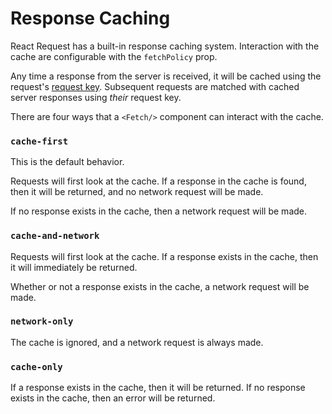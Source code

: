 # Response Caching

React Request has a built-in response caching system. Interaction with the
cache are configurable with the `fetchPolicy` prop.

Any time a response from the server is received, it will be cached using
the request's [request key](./request-keys.md). Subsequent requests are
matched with cached server responses using _their_ request key.

There are four ways that a `<Fetch/>` component can interact with the
cache.

### `cache-first`

This is the default behavior.

Requests will first look at the cache. If a response in the cache is found,
then it will be returned, and no network request will be made.

If no response exists in the cache, then a network request will be made.

### `cache-and-network`

Requests will first look at the cache. If a response exists in the cache,
then it will immediately be returned.

Whether or not a response exists in the cache, a network request will be made.

### `network-only`

The cache is ignored, and a network request is always made.

### `cache-only`

If a response exists in the cache, then it will be returned. If no response
exists in the cache, then an error will be returned.
